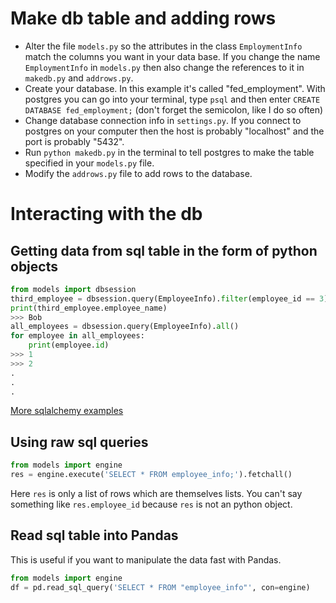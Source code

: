 # Make db table and adding rows

- Alter the file `models.py` so the attributes in the class
  `EmploymentInfo` match the columns you want in your data base. If you
  change the name `EmploymentInfo` in `models.py` then also change the
  references to it in `makedb.py` and `addrows.py`.
- Create your database. In this example it's called "fed_employment".
  With postgres you can go into your terminal, type `psql` and then
  enter `CREATE DATABASE fed_employment;` (don't forget the semicolon,
  like I do so often) 
- Change database connection info in `settings.py`. If you connect to
  postgres on your computer then the host is probably "localhost" and
  the port is probably "5432".
- Run `python makedb.py` in the terminal to tell postgres to make the
  table specified in your `models.py` file.
- Modify the `addrows.py` file to add rows to the database.

# Interacting with the db

## Getting data from sql table in the form of python objects

```python
from models import dbsession
third_employee = dbsession.query(EmployeeInfo).filter(employee_id == 3).first()
print(third_employee.employee_name)
>>> Bob
all_employees = dbsession.query(EmployeeInfo).all()
for employee in all_employees:
    print(employee.id)
>>> 1
>>> 2
.  
.  
.
```

[More sqlalchemy examples](http://docs.sqlalchemy.org/en/latest/orm/tutorial.html)


## Using raw sql queries
```python
from models import engine
res = engine.execute('SELECT * FROM employee_info;').fetchall()
```

Here `res` is only a list of rows which are themselves lists. You can't
say something like `res.employee_id` because `res` is not an python object.

## Read sql table into Pandas

This is useful if you want to manipulate the data fast with Pandas.

```python
from models import engine
df = pd.read_sql_query('SELECT * FROM "employee_info"', con=engine)
```


